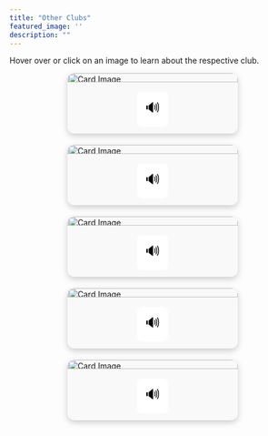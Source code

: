 ```yaml
---
title: "Other Clubs"
featured_image: ''
description: ""
---
```


<p>Hover over or click on an image to learn about the respective club.</p>
</div>

<style>
.card-container {
  display: flex;
  flex-wrap: wrap;
  justify-content: center;
  gap: 20px;
}
.card {
  width: 300px;
  border-radius: 12px;
  box-shadow: 0 4px 12px rgba(0, 0, 0, 0.2);
  overflow: hidden;
  background-color: #f9f9f9;
  display: flex;
  flex-direction: column;
  align-items: center;
}
.card-image-wrapper {
  position: relative;
  width: 100%;
  height: 90%
}
.card img {
  width: 100%;
  display: block;
  height: 85%;
}
/* Hover overlay text */
.overlay-text {
  position: absolute;
  bottom: 0;
  width: 100%;
  padding: 10px;
  color: white;
  background-color: rgba(0, 0, 0, 0.7);
  text-align: center;
  opacity: 0;
  transition: opacity 0.3s ease;
  font-size: 18px;
}
.card-image-wrapper:hover .overlay-text {
  opacity: 1;
}
/* Button styling */
.audio-button {
  font-size: 24px;
  padding: 10px 14px;
  margin: 12px 0;
  background-color: white;
  border: none;
  border-radius: 8px;
  color: black;
  cursor: pointer;
  transition: background-color 0.2s ease, transform 0.2s ease, color 0.2s ease;
}
.audio-button:hover {
  background-color: #3498db;
  color: white;
  transform: scale(1.15);
}
</style>

<div class="card-container">
  <div class="card">
    <div class="card-image-wrapper">
    <img src="https://static.wixstatic.com/media/9ca844_6b81b4fec8404ec3bad10c94f9b89ad2~mv2.png" alt="Card Image">
    <div class="overlay-text">COAST (Community Outreach Actively  Supporting Task force) is a club that helps the local community, and also allows for students to participate in events that require teamwork and collaboration skills.</div>
    </div>
      <button class="audio-button" onclick="readText('COAST (Community Outreach Actively  Supporting Task force) is a club that helps the local community, and also allows for students to participate in events that require teamwork and collaboration skills.')">🔊</button>
  </div>





  <div class="card">
    <div class="card-image-wrapper">
    <img src="https://yearbookforever.com/images/Products/product_id_01.png" alt="Card Image">
    <div class="overlay-text">In yearbook club, students can help construct this years yearbook.</div>
    </div>
      <button class="audio-button" onclick="readText('In yearbook club, students can help construct this years yearbook.')">🔊</button>
  </div>





  <div class="card">
    <div class="card-image-wrapper">
    <img src="https://encrypted-tbn0.gstatic.com/images?q=tbn:ANd9GcRHn-faVDn0W3AieipaxmNd5ZP5J0iW04jj5w&s" alt="Card Image">
    <div class="overlay-text">Pride club is for people that are LGBTQ+ to feel at home.</div>
    </div>
      <button class="audio-button" onclick="readText('Pride club is for people that are LGBTQ+ to feel at home.')">🔊</button>
  </div>
 




  <div class="card">
    <div class="card-image-wrapper">
    <img src="https://encrypted-tbn0.gstatic.com/images?q=tbn:ANd9GcQWSkEbE4eQXLCOPlixqoxMcPinhSFbLX7nZg&s" alt="Card Image">
    <div class="overlay-text">If you like field trips and traveling, TICKET club (Travel, International, Cultures, Knowledge, Education, Tourism) is something that you would enjoy.</div>
    </div>
      <button class="audio-button" onclick="readText('If you like field trips and traveling, TICKET club (Travel, International, Cultures, Knowledge, Education, Tourism) is something that you would enjoy.')">🔊</button>
  </div>






  <div class="card">
    <div class="card-image-wrapper">
    <img src="https://lirp.cdn-website.com/5f4b8e70/dms3rep/multi/opt/FCAlogo-CircleColr-01-1920w.png" alt="Card Image">
    <div class="overlay-text">FCA (Fellowship of Christian Athletes) is for people to meet and work as a team in various activities, while following biblical principles.</div>
    </div>
      <button class="audio-button" onclick="readText('FCA (Fellowship of Christian Athletes) is for people to meet and work as a team in various activities, while following biblical principles.')">🔊</button>
  </div>
</div>  

<script>
  function readText(text) {
    const speech = new SpeechSynthesisUtterance(text);
    window.speechSynthesis.speak(speech);
  }
</script>
